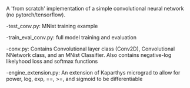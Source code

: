 A 'from scratch' implementation of a simple convolutional neural network (no pytorch/tensorflow).


-test_conv.py: MNist training example

-train_eval_conv.py: full model training and evaluation

-conv.py: Contains Convolutional layer class (Conv2D), Convolutional NNetwork class, and an MNist Classifier. 
Also contains negative-log likelyhood loss and softmax functions

-engine_extension.py: An extension of Kaparthys micrograd to allow for power, log, exp, ==, >=, and sigmoid to be differentiable
